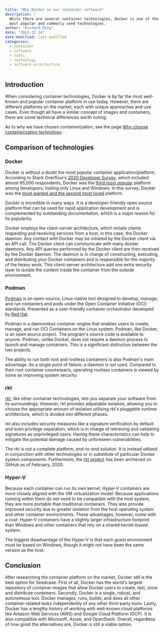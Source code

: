 ```yaml
---
title: "Why Docker as our container software"
description: |
  While there are several container technologies, Docker is one of the
  most popular and commonly used technologies.
author: "Richard Ding"
date: "2022-12-14"
date-modified: last-modified
categories:
  - container
  - software
  - tools
  - technology
  - software-architecture
---
```


## Introduction

When considering container technologies, Docker is by far the most
well-known and popular container platform in use today. However, there
are different platforms on the market, each with unique approaches and
use cases. Even though all have a similar concept of images and
containers, there are some technical differences worth noting.

As to why we have chosen containerization, see the page [Why choose containerization technology](https://seedcase-project.org/design/decisions/why-containers/).

## Comparison of technologies

### Docker

Docker is without a doubt the most popular container
application/platform. According to Stack Overflow's [2020 Developer
Survey](https://insights.stackoverflow.com/survey/2020), which included
almost 65,000 respondents, Docker was the [third most popular](https://insights.stackoverflow.com/survey/2020#technology-platforms) platform
among developers, trailing only Linux and Windows. In this survey, Docker
was the [most wanted and the second most loved](https://insights.stackoverflow.com/survey/2020#technology-most-loved-dreaded-and-wanted-platforms) platform.

Docker is incredible in many ways. It is a developer-friendly open
source platform that can be used for rapid application development and
is complemented by outstanding documentation, which is a major reason
for its popularity.

Docker employs the client-server architecture, which entails clients
requesting and receiving services from a host, in this case, the Docker
daemon. Any contact with Docker may be initiated by the Docker client
via an API call. The Docker client can communicate with many docker
daemons. Any API queries performed by the Docker client are then
received by the Docker daemon. The daemon is in charge of constructing,
executing, and distributing your Docker containers and is responsible
for the majority of the heavy work. This client-server architecture add
one extra security layer to isolate the content inside the container
from the outside environment.

### Podman

[Podman](https://podman.io) is an open-source, Linux-native tool designed to develop, manage,
and run containers and pods under the Open Container Initiative (OCI)
standards. Presented as a user-friendly container orchestrator developed
by [Red Hat](https://www.redhat.com/en).

Podman is a daemonless container engine that enables users to create,
manage, and run OCI Containers on the Linux system. Podman, like Docker,
is an open source project. The program's source code is available to
anyone. Podman, unlike Docker, does not require a daemon process to
launch and manage containers. This is a significant distinction between
the two projects.

The ability to run both root and rootless containers is also Podman's
main advantage. As a single point of failure, a daemon is not used.
Compared to their root container counterparts, operating rootless
containers is viewed by some as improving system security.

### rkt

[rkt](https://github.com/rkt/rkt), like other container technologies, lets you separate your software
from its surroundings. However, rkt provides adjustable isolation,
allowing you to choose the appropriate amount of isolation utilising
rkt's pluggable runtime architecture, which is divided into different
phases.

rkt also includes security measures like a signature verification by
default and even privilege separation, which is in charge of retrieving
and validating signatures as unprivileged users. Having these
characteristics can help to mitigate the potential damage caused by
unforeseen vulnerabilities.

The rkt is not a complete platform, end-to-end solution. It is instead
utilised in conjunction with other technologies or in substitute of
particular Docker system components. Furthermore, the [rkt project](https://github.com/rkt/rkt) has been archieved on GitHub as of February, 2020.

### Hyper-V

Because each container can run its own kernel, Hyper-V containers are
more closely aligned with the VM virtualization model. Because
applications running within them do not need to be compatible with the
host system, they are more portable than traditional containers. They
also provide improved security due to greater isolation from the host
operating system and other container environments. These advantages,
however, come with a cost: Hyper-V containers have a slightly larger
infrastructure footprint than Windows and other containers that rely on
a shared kernel-based system.

The biggest disadvantage of the Hyper-V is that each guest environment
must be based on Windows, though it might not have been the same version
as the host.

## Conclusion

After researching the container platform on the market, Docker still is
the best option for Seedcase. First of all, Docker has the world's
largest repository of container images that allow Docker users to
create, test, store and distribute containers. Secondly, Docker is a
single, robust, and autonomous tool. Docker manages, runs, builds, and
does all other container-related tasks independently of any other
third-party tools. Lastly, Docker has a lengthy history of working with
well-known cloud platforms like Amazon Web Services (AWS) and Google Cloud
Platform (GCP). It is also compatible with Microsoft, Azure, and OpenStack.
Overall, regardless of how great the alternatives are, Docker is still a viable option.
